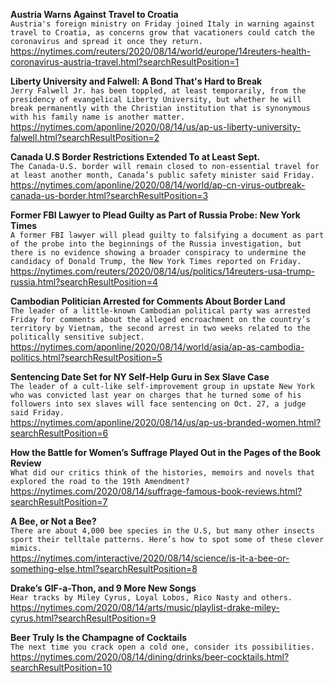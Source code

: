 **Austria Warns Against Travel to Croatia**\
`Austria's foreign ministry on Friday joined Italy in warning against travel to Croatia, as concerns grow that vacationers could catch the coronavirus and spread it once they return.`\
https://nytimes.com/reuters/2020/08/14/world/europe/14reuters-health-coronavirus-austria-travel.html?searchResultPosition=1

**Liberty University and Falwell: A Bond That's Hard to Break**\
`Jerry Falwell Jr. has been toppled, at least temporarily, from the presidency of evangelical Liberty University, but whether he will break permanently with the Christian institution that is synonymous with his family name is another matter.`\
https://nytimes.com/aponline/2020/08/14/us/ap-us-liberty-university-falwell.html?searchResultPosition=2

**Canada U.S Border Restrictions Extended To at Least Sept.**\
`The Canada-U.S. border will remain closed to non-essential travel for at least another month, Canada’s public safety minister said Friday.`\
https://nytimes.com/aponline/2020/08/14/world/ap-cn-virus-outbreak-canada-us-border.html?searchResultPosition=3

**Former FBI Lawyer to Plead Guilty as Part of Russia Probe: New York Times**\
`A former FBI lawyer will plead guilty to falsifying a document as part of the probe into the beginnings of the Russia investigation, but there is no evidence showing a broader conspiracy to undermine the candidacy of Donald Trump, the New York Times reported on Friday.`\
https://nytimes.com/reuters/2020/08/14/us/politics/14reuters-usa-trump-russia.html?searchResultPosition=4

**Cambodian Politician Arrested for Comments About Border Land**\
`The leader of a little-known Cambodian political party was arrested Friday for comments about the alleged encroachment on the country’s territory by Vietnam, the second arrest in two weeks related to the politically sensitive subject.`\
https://nytimes.com/aponline/2020/08/14/world/asia/ap-as-cambodia-politics.html?searchResultPosition=5

**Sentencing Date Set for NY Self-Help Guru in Sex Slave Case**\
`The leader of a cult-like self-improvement group in upstate New York who was convicted last year on charges that he turned some of his followers into sex slaves will face sentencing on Oct. 27, a judge said Friday.`\
https://nytimes.com/aponline/2020/08/14/us/ap-us-branded-women.html?searchResultPosition=6

**How the Battle for Women’s Suffrage Played Out in the Pages of the Book Review**\
`What did our critics think of the histories, memoirs and novels that explored the road to the 19th Amendment?`\
https://nytimes.com/2020/08/14/suffrage-famous-book-reviews.html?searchResultPosition=7

**A Bee, or Not a Bee?**\
`There are about 4,000 bee species in the U.S, but many other insects sport their telltale patterns. Here’s how to spot some of these clever mimics.`\
https://nytimes.com/interactive/2020/08/14/science/is-it-a-bee-or-something-else.html?searchResultPosition=8

**Drake’s GIF-a-Thon, and 9 More New Songs**\
`Hear tracks by Miley Cyrus, Loyal Lobos, Rico Nasty and others.`\
https://nytimes.com/2020/08/14/arts/music/playlist-drake-miley-cyrus.html?searchResultPosition=9

**Beer Truly Is the Champagne of Cocktails**\
`The next time you crack open a cold one, consider its possibilities.`\
https://nytimes.com/2020/08/14/dining/drinks/beer-cocktails.html?searchResultPosition=10

